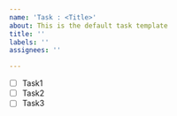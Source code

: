 ```yaml
---
name: 'Task : <Title>'
about: This is the default task template
title: ''
labels: ''
assignees: ''

---
```


- [ ] Task1
- [ ] Task2
- [ ] Task3
